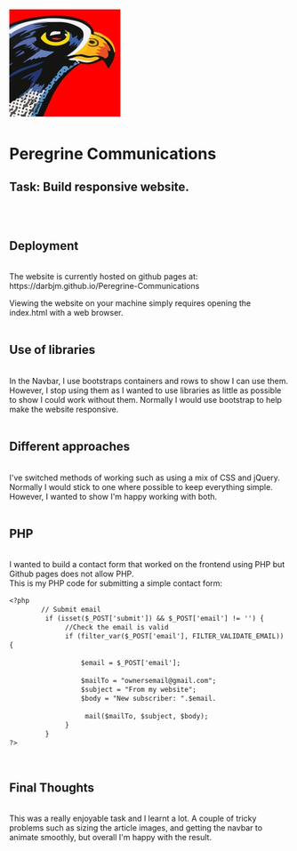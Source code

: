 # <img src='assets/PG.jpeg' width='200'>

<h1>Peregrine Communications</h1>
<h2>Task: Build responsive website.</h2>
<br/>
<br/>
<h2>Deployment</h2>
<br/>
The website is currently hosted on github pages at:
https://darbjm.github.io/Peregrine-Communications<br/>

Viewing the website on your machine simply requires opening the index.html with a web browser.
<br/>
<br/>

<h2>Use of libraries</h2>
<br/>
In the Navbar, I use bootstraps containers and rows to show I can use them. However, I stop using them as I wanted to use libraries as little as possible to show I could work without them. Normally I would use bootstrap to help make the website responsive.
<br/>
<br/>

<h2>Different approaches</h2>
<br/>
I've switched methods of working such as using a mix of CSS and jQuery.
Normally I would stick to one where possible to keep everything simple.
However, I wanted to show I'm happy working with both.
<br/>
<br/>

<h2>PHP</h2>
<br/>
I wanted to build a contact form that worked on the frontend using PHP but Github pages does not allow PHP.
<br/>
This is my PHP code for submitting a simple contact form:

```
<?php
        // Submit email
         if (isset($_POST['submit']) && $_POST['email'] != '') {
              //Check the email is valid
              if (filter_var($_POST['email'], FILTER_VALIDATE_EMAIL)) {

                  $email = $_POST['email'];

                  $mailTo = "ownersemail@gmail.com";
                  $subject = "From my website";
                  $body = "New subscriber: ".$email.

                   mail($mailTo, $subject, $body);
              }
         }
?>
```

<br/>

<h2>Final Thoughts</h2>
<br/>
This was a really enjoyable task and I learnt a lot. A couple of tricky problems such as sizing the article images, and getting the navbar to animate smoothly, but overall I'm happy with the result.
